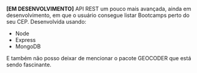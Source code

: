 **[EM DESENVOLVIMENTO]**
API REST um pouco mais avançada, ainda em desenvolvimento, em que o usuário consegue listar Bootcamps perto do seu CEP.
Desenvolvida usando:

- Node
- Express
- MongoDB

E também não posso deixar de mencionar o pacote GEOCODER que está sendo fascinante.
